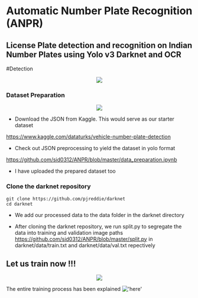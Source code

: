 # Automatic Number Plate Recognition (ANPR)

## License Plate detection and recognition on Indian Number Plates using Yolo v3 Darknet and OCR

#Detection

<p align="center">                     
  <img src="https://media.giphy.com/media/9rpdP0huNtf2pOqvjs/giphy.gif">
</p>

### Dataset Preparation

<p align="center">                     
  <img src="https://media.giphy.com/media/xTiTnJo7hCVlHyOag8/giphy.gif">
</p>

- Download the JSON from Kaggle. This would serve as our starter dataset

https://www.kaggle.com/dataturks/vehicle-number-plate-detection

- Check out JSON preprocessing to yield the dataset in yolo format

https://github.com/sid0312/ANPR/blob/master/data_preparation.ipynb

- I have uploaded the prepared dataset too

### Clone the darknet repository 
```
git clone https://github.com/pjreddie/darknet
cd darknet
```
- We add our processed data to the data folder in the darknet directory

- After cloning the darknet repository, we run split.py to segregate the data into training and validation image paths https://github.com/sid0312/ANPR/blob/master/split.py in darknet/data/train.txt and darknet/data/val.txt repectively 

## Let us train now !!!
<p align="center">                     
  <img src="https://thumbs.gfycat.com/MetallicNimbleDodo-size_restricted.gif">
</p>

The entire training process has been explained !['here'](https://github.com/sid0312/ANPR/blob/master/train.ipynb)


